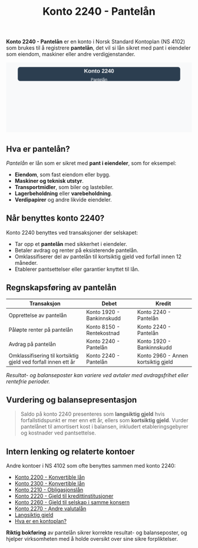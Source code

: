 ﻿---
title: "Konto 2240 - Pantelån"
seoTitle: "Konto 2240 | Pantelån | Kontoplan"
description: "Konto 2240 brukes til å registrere pantelån, lån sikret med pant i eiendeler som eiendom, maskiner eller verdipapirer. Les om vilkår, vurdering, balansepresentasjon og bokføring."
summary: "Konto 2240: pantelån, sikkerhet i eiendeler, samt bokføring og balanseføring i kontoplanen."
---

**Konto 2240 - Pantelån** er en konto i Norsk Standard Kontoplan (NS 4102) som brukes til å registrere **pantelån**, det vil si lån sikret med pant i eiendeler som eiendom, maskiner eller andre verdigjenstander.

![Illustrasjon av konto 2240 Pantelån](2240-pantelan-image.svg)

## Hva er pantelån?

*Pantelån* er lån som er sikret med **pant i eiendeler**, som for eksempel:
* **Eiendom**, som fast eiendom eller bygg.
* **Maskiner og teknisk utstyr**.
* **Transportmidler**, som biler og lastebiler.
* **Lagerbeholdning** eller **varebeholdning**.
* **Verdipapirer** og andre likvide eiendeler.

## Når benyttes konto 2240?

Konto 2240 benyttes ved transaksjoner der selskapet:
* Tar opp et **pantelån** med sikkerhet i eiendeler.
* Betaler avdrag og renter på eksisterende pantelån.
* Omklassifiserer del av pantelån til kortsiktig gjeld ved forfall innen 12 måneder.
* Etablerer pantsettelser eller garantier knyttet til lån.

## Regnskapsføring av pantelån

| Transaksjon                                                | Debet                           | Kredit                      |
|------------------------------------------------------------|---------------------------------|-----------------------------|
| Opprettelse av pantelån                                    | Konto 1920 - Bankinnskudd       | Konto 2240 - Pantelån       |
| Påløpte renter på pantelån                                 | Konto 8150 - Rentekostnad       | Konto 2240 - Pantelån       |
| Avdrag på pantelån                                          | Konto 2240 - Pantelån           | Konto 1920 - Bankinnskudd   |
| Omklassifisering til kortsiktig gjeld ved forfall innen ett år | Konto 2240 - Pantelån           | Konto 2960 - Annen kortsiktig gjeld |

_*Resultat- og balanseposter kan variere ved avtaler med avdragsfrihet eller rentefrie perioder.*_

## Vurdering og balansepresentasjon

> Saldo på konto 2240 presenteres som **langsiktig gjeld** hvis forfallstidspunkt er mer enn ett år, ellers som **kortsiktig gjeld**. Vurder pantelånet til amortisert kost i balansen, inkludert etableringsgebyrer og kostnader ved pantsettelse.

## Intern lenking og relaterte kontoer

Andre kontoer i NS 4102 som ofte benyttes sammen med konto 2240:

* [Konto 2200 - Konvertible lån](/blogs/kontoplan/2200-konvertible-lan "Konto 2200 - Konvertible lån i Norsk Standard Kontoplan")
* [Konto 2300 - Konvertible lån](/blogs/kontoplan/2300-konvertible-lan "Konto 2300 - Konvertible lån i Norsk Standard Kontoplan")
* [Konto 2210 - Obligasjonslån](/blogs/kontoplan/2210-obligasjonslan "Konto 2210 - Obligasjonslån i Norsk Standard Kontoplan")
* [Konto 2220 - Gjeld til kredittinstitusjoner](/blogs/kontoplan/2220-gjeld-til-kredittinstitusjoner "Konto 2220 - Gjeld til kredittinstitusjoner i Norsk Standard Kontoplan")
* [Konto 2260 - Gjeld til selskap i samme konsern](/blogs/kontoplan/2260-gjeld-til-selskap-i-samme-konsern "Konto 2260 - Gjeld til selskap i samme konsern i Norsk Standard Kontoplan")
* [Konto 2270 - Andre valutalån](/blogs/kontoplan/2270-andre-valutalan "Konto 2270 - Andre valutalån i Norsk Standard Kontoplan")
* [Langsiktig gjeld](/blogs/regnskap/langsiktig-gjeld "Hva er Langsiktig gjeld? Komplett guide til langsiktige forpliktelser i norsk regnskap")
* [Hva er en kontoplan?](/blogs/regnskap/hva-er-kontoplan "Hva er en Kontoplan? Komplett Guide til Kontoplaner i Norsk Regnskap")

**Riktig bokføring** av pantelån sikrer korrekte resultat- og balanseposter, og hjelper virksomheten med å holde oversikt over sine sikre forpliktelser.






